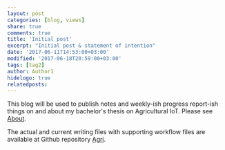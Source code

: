 ```yaml
---
layout: post
categories: [blog, views]
share: true
comments: true
title: 'Initial post'
excerpt: "Initial post & statement of intention"
date: '2017-06-11T14:53:00+03:00'
modified: '2017-06-18T20:59:00+03:00'
tags: [tag2]
author: Author1
hidelogo: true
relatedposts:
---
```

This blog will be used to publish notes and weekly-ish progress report-ish things on and about my bachelor's thesis on Agricultural IoT. Please see [About][about-page].

The actual and current writing files with supporting workflow files are available at Github repository [Agri][agri-repo].

[agri-repo]: https://github.com/tpolvinen/Agri
[about-page]: /about
